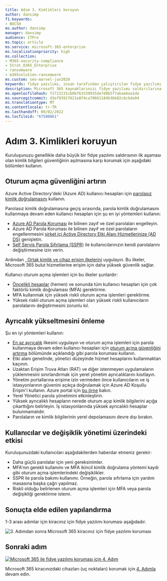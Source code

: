 ```yaml
---
title: Adım 3. Kimlikleri koruyun
author: dansimp
f1.keywords:
- NOCSH
ms.author: dansimp
manager: dansimp
audience: ITPro
ms.topic: article
ms.service: microsoft-365-enterprise
ms.localizationpriority: high
ms.collection:
- M365-security-compliance
- Strat_O365_Enterprise
- ransomware
- m365solution-ransomware
ms.custom: seo-marvel-jun2020
keywords: fidye yazılımı, insan tarafından çalıştırılan fidye yazılımı, insan tarafından çalıştırılan fidye yazılımı, HumOR, gasp saldırısı, fidye yazılımı saldırısı, şifreleme, kriptoviroloji, sıfır güven
description: Microsoft 365 kaynaklarınızı fidye yazılımı saldırılarına karşı korumak için güvenli oturum açma işlemlerini ve Koşullu Erişim'i kullanın.
ms.openlocfilehash: f2713231cb0b763339935de7d8b5f7abae6aa1de
ms.sourcegitcommit: d3ef9391f621e8f4ca70661184b3bb82c6cbda94
ms.translationtype: MT
ms.contentlocale: tr-TR
ms.lasthandoff: 09/02/2022
ms.locfileid: "67580061"
---
```

# <a name="step-3-protect-identities"></a>Adım 3. Kimlikleri koruyun

Kuruluşunuzu genellikle daha büyük bir fidye yazılımı saldırısının ilk aşaması olan kimlik bilgileri güvenliğinin aşılmasına karşı korumak için aşağıdaki bölümleri kullanın.

## <a name="increase-sign-in-security"></a>Oturum açma güvenliğini artırın

Azure Active Directory'deki (Azure AD) kullanıcı hesapları için [parolasız kimlik doğrulamasını](/azure/active-directory/authentication/howto-authentication-passwordless-deployment) kullanın.

Parolasız kimlik doğrulamasına geçiş sırasında, parola kimlik doğrulamasını kullanmaya devam eden kullanıcı hesapları için şu en iyi yöntemleri kullanın:

- [Azure AD Parola Koruması](/azure/active-directory/authentication/concept-password-ban-bad) ile bilinen zayıf ve özel parolaları engelleyin.
- Azure AD Parola Koruması ile bilinen zayıf ve özel parolaların engellenmesini [şirket içi Active Directory Etki Alanı Hizmetlerinize (AD DS)](/azure/active-directory/authentication/concept-password-ban-bad-on-premises) genişletin.
- [Self Servis Parola Sıfırlama (SSPR)](/azure/active-directory/authentication/concept-sspr-howitworks) ile kullanıcılarınızın kendi parolalarını değiştirmesine izin verin.

Ardından [, Ortak kimlik ve cihaz erişim ilkelerini](/microsoft-365/security/office-365-security/identity-access-policies) uygulayın. Bu ilkeler, Microsoft 365 bulut hizmetlerine erişim için daha yüksek güvenlik sağlar. 

Kullanıcı oturum açma işlemleri için bu ilkeler şunlardır:

- [Öncelikli hesaplar](/microsoft-365/admin/setup/priority-accounts) (hemen) ve sonunda tüm kullanıcı hesapları için çok faktörlü kimlik doğrulaması (MFA) gerektirme.
- MFA kullanmak için yüksek riskli oturum açma işlemleri gerektirme.
- Yüksek riskli oturum açma işlemleri olan yüksek riskli kullanıcıların parolalarını değiştirmesini zorunlu kıl.

## <a name="prevent-privilege-escalation"></a>Ayrıcalık yükseltmesini önleme

Şu en iyi yöntemleri kullanın:

- [En az ayrıcalık](/windows-server/identity/ad-ds/plan/security-best-practices/implementing-least-privilege-administrative-models) ilkesini uygulayın ve oturum açma işlemleri için parola kullanmaya devam eden kullanıcı hesapları için [oturum açma güvenliğini artırma](#increase-sign-in-security) bölümünde açıklandığı gibi parola koruması kullanın. 
- Etki alanı genelinde, yönetici düzeyinde hizmet hesaplarını kullanmaktan kaçının. 
- Uzaktan Erişim Truva Atları (RAT) ve diğer istenmeyen uygulamaların yüklenmesini sınırlandırmak için yerel yönetim ayrıcalıklarını kısıtlayın.
- Yönetim portallarına erişime izin vermeden önce kullanıcıların ve iş istasyonlarının güvenini açıkça doğrulamak için Azure AD Koşullu Erişim'i kullanın. Azure portal için [bu örne](/azure/active-directory/conditional-access/howto-conditional-access-policy-azure-management) bakın.
- Yerel Yönetici parola yönetimini etkinleştirin.
- Yüksek ayrıcalıklı hesapların nerede oturum açıp kimlik bilgilerini açığa çıkarttığını belirleyin. İş istasyonlarında yüksek ayrıcalıklı hesaplar bulunmamalıdır.
- Parolaların ve kimlik bilgilerinin yerel depolamasını devre dışı bırakın.

## <a name="impact-on-users-and-change-management"></a>Kullanıcılar ve değişiklik yönetimi üzerindeki etkisi

Kuruluşunuzdaki kullanıcıları aşağıdakilerden haberdar etmeniz gerekir:

- Daha güçlü parolalar için yeni gereksinimler.
- MFA'nın gerekli kullanımı ve MFA ikincil kimlik doğrulama yöntemi kaydı gibi oturum açma işlemlerindeki değişiklikler.
- SSPR ile parola bakımı kullanımı. Örneğin, parola sıfırlama için yardım masasına başka çağrı yapılmaz.
- Riskli olduğu belirlenen oturum açma işlemleri için MFA veya parola değişikliği gerektirme istemi.

## <a name="resulting-configuration"></a>Sonuçta elde edilen yapılandırma

1-3 arası adımlar için kiracınız için fidye yazılımı koruması aşağıdadır.

![3. Adımdan sonra Microsoft 365 kiracınız için fidye yazılımı koruması](../media/ransomware-protection-microsoft-365/ransomware-protection-microsoft-365-architecture-step3.png)

## <a name="next-step"></a>Sonraki adım

[![Microsoft 365 ile fidye yazılımı koruması için 4. Adım](../media/ransomware-protection-microsoft-365/ransomware-protection-microsoft-365-step4.png)](ransomware-protection-microsoft-365-devices.md)

Microsoft 365 kiracınızdaki cihazları (uç noktaları) korumak için [4. Adımla](ransomware-protection-microsoft-365-devices.md) devam edin. 
